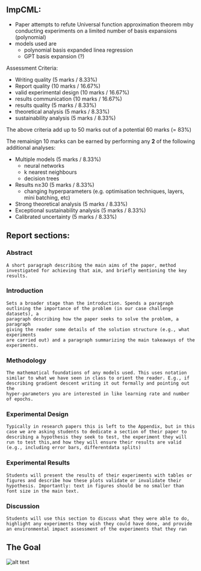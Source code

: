 ## ImpCML:

- Paper attempts to refute Universal function approximation theorem mby conducting experiments on a limited number of basis expansions (polynomial)
- models used are
    - polynomial basis expanded linea regression
    - GPT basis expansion (?)

Assessment Criteria:

- Writing quality (5 marks / 8.33%)
- Report quality (10 marks / 16.67%)
- valid experimental design (10 marks / 16.67%)
- results communication (10 marks / 16.67%)
- results quality (5 marks / 8.33%)
- theoretical analysis (5 marks / 8.33%)
- sustainability analysis (5 marks / 8.33%)

The above criteria add up to 50 marks out of a potential 60 marks (= 83%)

The remainign 10 marks can be earned by performing any **2** of the following additional analyses:

- Multiple models (5 marks / 8.33%)
    - neural networks
    - k nearest neighbours
    - decision trees
- Results n≥30 (5 marks / 8.33%)
    - changing hyperparameters (e.g. optimisation techniques, layers, mini batching, etc)
- Strong theoretical analysis (5 marks / 8.33%)
- Exceptional sustainability analysis (5 marks / 8.33%)
- Calibrated uncertainty (5 marks / 8.33%)


## Report sections:
### Abstract 
    A short paragraph describing the main aims of the paper, method investigated for achieving that aim, and briefly mentioning the key results.
### Introduction
    Sets a broader stage than the introduction. Spends a paragraph
    outlining the importance of the problem (in our case challenge datasets), a
    paragraph describing how the paper seeks to solve the problem, a paragraph
    giving the reader some details of the solution structure (e.g., what experiments
    are carried out) and a paragraph summarizing the main takeaways of the
    experiments.
### Methodology
    The mathematical foundations of any models used. This uses notation similar to what we have seen in class to orient the reader. E.g., if describing gradient descent writing it out formally and pointing out the
    hyper-parameters you are interested in like learning rate and number of epochs.
### Experimental Design
    Typically in research papers this is left to the Appendix, but in this case we are asking students to dedicate a section of their paper to describing a hypothesis they seek to test, the experiment they will run to test this,and how they will ensure their results are valid (e.g., including error bars, differentdata splits)

    
### Experimental Results
    Students will present the results of their experiments with tables or figures and describe how these plots validate or invalidate their hypothesis. Importantly: text in figures should be no smaller than font size in the main text.
### Discussion
    Students will use this section to discuss what they were able to do, highlight any experiments they wish they could have done, and provide an environmental impact assessment of the experiments that they ran


## The Goal ##
![alt text](image.png)